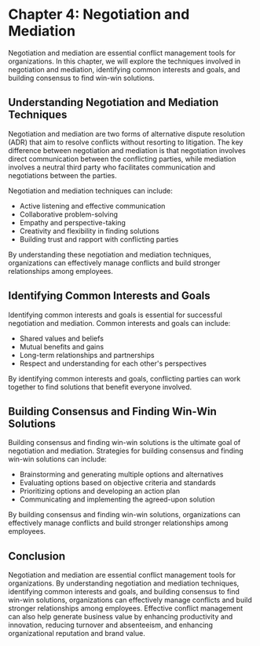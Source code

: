 Chapter 4: Negotiation and Mediation
====================================

Negotiation and mediation are essential conflict management tools for organizations. In this chapter, we will explore the techniques involved in negotiation and mediation, identifying common interests and goals, and building consensus to find win-win solutions.

Understanding Negotiation and Mediation Techniques
--------------------------------------------------

Negotiation and mediation are two forms of alternative dispute resolution (ADR) that aim to resolve conflicts without resorting to litigation. The key difference between negotiation and mediation is that negotiation involves direct communication between the conflicting parties, while mediation involves a neutral third party who facilitates communication and negotiations between the parties.

Negotiation and mediation techniques can include:

* Active listening and effective communication
* Collaborative problem-solving
* Empathy and perspective-taking
* Creativity and flexibility in finding solutions
* Building trust and rapport with conflicting parties

By understanding these negotiation and mediation techniques, organizations can effectively manage conflicts and build stronger relationships among employees.

Identifying Common Interests and Goals
--------------------------------------

Identifying common interests and goals is essential for successful negotiation and mediation. Common interests and goals can include:

* Shared values and beliefs
* Mutual benefits and gains
* Long-term relationships and partnerships
* Respect and understanding for each other's perspectives

By identifying common interests and goals, conflicting parties can work together to find solutions that benefit everyone involved.

Building Consensus and Finding Win-Win Solutions
------------------------------------------------

Building consensus and finding win-win solutions is the ultimate goal of negotiation and mediation. Strategies for building consensus and finding win-win solutions can include:

* Brainstorming and generating multiple options and alternatives
* Evaluating options based on objective criteria and standards
* Prioritizing options and developing an action plan
* Communicating and implementing the agreed-upon solution

By building consensus and finding win-win solutions, organizations can effectively manage conflicts and build stronger relationships among employees.

Conclusion
----------

Negotiation and mediation are essential conflict management tools for organizations. By understanding negotiation and mediation techniques, identifying common interests and goals, and building consensus to find win-win solutions, organizations can effectively manage conflicts and build stronger relationships among employees. Effective conflict management can also help generate business value by enhancing productivity and innovation, reducing turnover and absenteeism, and enhancing organizational reputation and brand value.
